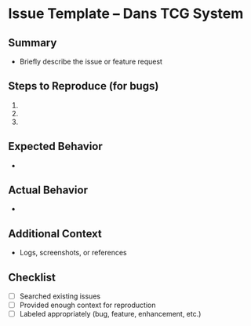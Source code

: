 # Issue Template – Dans TCG System

## Summary
- Briefly describe the issue or feature request

## Steps to Reproduce (for bugs)
1. 
2. 
3. 

## Expected Behavior
- 

## Actual Behavior
- 

## Additional Context
- Logs, screenshots, or references

## Checklist
- [ ] Searched existing issues
- [ ] Provided enough context for reproduction
- [ ] Labeled appropriately (bug, feature, enhancement, etc.)
